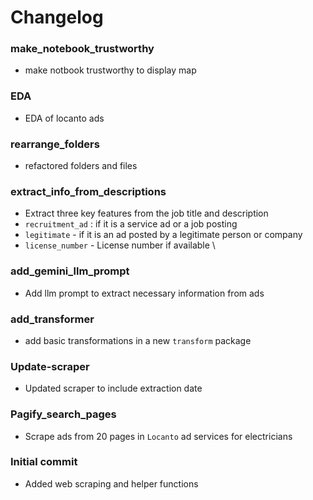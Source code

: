 # Changelog

### make_notebook_trustworthy
- make notbook trustworthy to display map

### EDA
- EDA of locanto ads

### rearrange_folders
- refactored folders and files

### extract_info_from_descriptions
- Extract three key features from the job title and description 
- `recruitment_ad` :  if it is a service ad or a job posting
- `legitimate` - if it is an ad posted by a legitimate person or company
- `license_number` - License number if available \

### add_gemini_llm_prompt
- Add llm prompt to extract necessary information from ads

### add_transformer
- add basic transformations in a new `transform` package

### Update-scraper
- Updated scraper to include extraction date

### Pagify_search_pages
- Scrape ads from 20 pages in `Locanto` ad services for electricians

### Initial commit
- Added web scraping and helper functions
